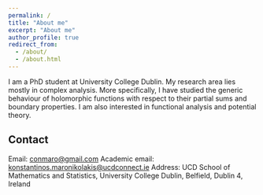 ```yaml
---
permalink: /
title: "About me"
excerpt: "About me"
author_profile: true
redirect_from: 
  - /about/
  - /about.html
---
```


I am a PhD student at University College Dublin. 
My research area lies mostly in complex analysis. More specifically, I have studied the generic behaviour of holomorphic functions with respect to their partial sums and boundary properties. 
I am also interested in functional analysis and potential theory.

## Contact
Email: conmaro@gmail.com
Academic email: konstantinos.maronikolakis@ucdconnect.ie
Address: UCD School of Mathematics and Statistics, University College Dublin, Belfield, Dublin 4, Ireland
